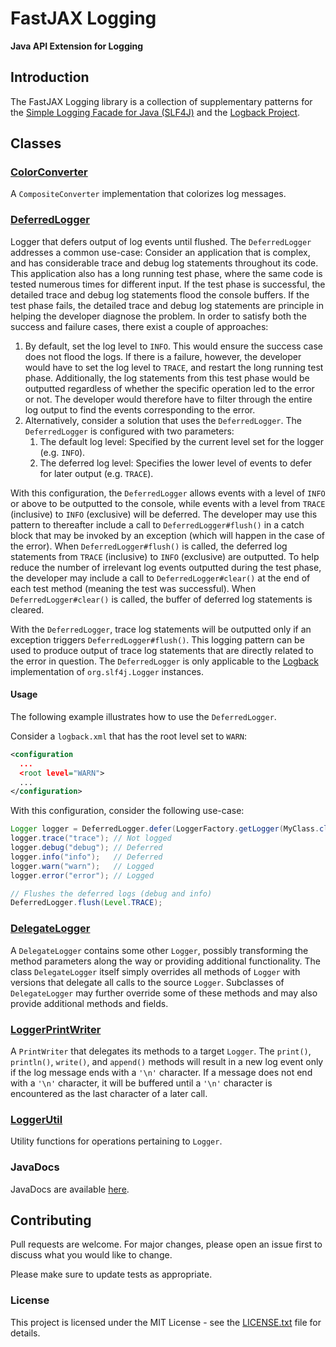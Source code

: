 # FastJAX Logging

**Java API Extension for Logging**

## Introduction

The FastJAX Logging library is a collection of supplementary patterns for the [Simple Logging Facade for Java (SLF4J)][slf4j] and the [Logback Project][logback].

## Classes

### [ColorConverter](src/main/java/org/fastjax/logging/ColorConverter.java)

A `CompositeConverter` implementation that colorizes log messages.

### [DeferredLogger](src/main/java/org/fastjax/loggong/DeferredLogger.java)
Logger that defers output of log events until flushed. The `DeferredLogger` addresses a common use-case: Consider an application that is complex, and has considerable trace and debug log statements throughout its code. This application also has a long running test phase, where the same code is tested numerous times for different input. If the test phase is successful, the detailed trace and debug log statements flood the console buffers. If the test phase fails, the detailed trace and debug log statements are principle in helping the developer diagnose the problem. In order to satisfy both the success and failure cases, there exist a couple of approaches: 
1. By default, set the log level to `INFO`. This would ensure the success case does not flood the logs. If there is a failure, however, the developer would have to set the log level to `TRACE`, and restart the long running test phase. Additionally, the log statements from this test phase would be outputted regardless of whether the specific operation led to the error or not. The developer would therefore have to filter through the entire log output to find the events corresponding to the error.
2. Alternatively, consider a solution that uses the `DeferredLogger`. The `DeferredLogger` is configured with two parameters: 
    1. The default log level: Specified by the current level set for the logger (e.g. `INFO`).
    2. The deferred log level: Specifies the lower level of events to defer for later output (e.g. `TRACE`).

With this configuration, the `DeferredLogger` allows events with a level of `INFO` or above to be outputted to the console, while events with a level from `TRACE` (inclusive) to `INFO` (exclusive) will be deferred. The developer may use this pattern to thereafter include a call to `DeferredLogger#flush()` in a catch block that may be invoked by an exception (which will happen in the case of the error). When `DeferredLogger#flush()` is called, the deferred log statements from `TRACE` (inclusive) to `INFO` (exclusive) are outputted. To help reduce the number of irrelevant log events outputted during the test phase, the developer may include a call to `DeferredLogger#clear()` at the end of each test method (meaning the test was successful). When `DeferredLogger#clear()` is called, the buffer of deferred log statements is cleared.

With the `DeferredLogger`, trace log statements will be outputted only if an exception triggers `DeferredLogger#flush()`. This logging pattern can be used to produce output of trace log statements that are directly related to the error in question. The `DeferredLogger` is only applicable to the [Logback][logback] implementation of `org.slf4j.Logger` instances.

#### Usage

The following example illustrates how to use the `DeferredLogger`.

Consider a `logback.xml` that has the root level set to `WARN`:

```xml
<configuration
  ...
  <root level="WARN">
  ...
</configuration>
```

With this configuration, consider the following use-case:

```java
Logger logger = DeferredLogger.defer(LoggerFactory.getLogger(MyClass.class), Level.DEBUG);
logger.trace("trace"); // Not logged
logger.debug("debug"); // Deferred
logger.info("info");   // Deferred
logger.warn("warn");   // Logged
logger.error("error"); // Logged

// Flushes the deferred logs (debug and info)
DeferredLogger.flush(Level.TRACE); 
```

### [DelegateLogger](src/main/java/org/fastjax/logging/DelegateLogger.java)

A `DelegateLogger` contains some other `Logger`, possibly transforming the method parameters along the way or providing additional functionality. The class `DelegateLogger` itself simply overrides all methods of `Logger` with versions that delegate all calls to the source `Logger`. Subclasses of `DelegateLogger` may further override some of these methods and may also provide additional methods and fields.


### [LoggerPrintWriter](src/main/java/org/fastjax/logging/LoggerPrintWriter.java)

A `PrintWriter` that delegates its methods to a target `Logger`. The `print()`, `println()`, `write()`, and `append()` methods will result in a new log event only if the log message ends with a `'\n'` character. If a message does not end with a `'\n'` character, it will be buffered until a `'\n'` character is encountered as the last character of a later call.

### [LoggerUtil](src/main/java/org/fastjax/logging/LoggerUtil.java)

Utility functions for operations pertaining to `Logger`.

### JavaDocs

JavaDocs are available [here](https://www.fastjax.org/javadocs/org/fastjax/logging/package-summary.html).

## Contributing

Pull requests are welcome. For major changes, please open an issue first to discuss what you would like to change.

Please make sure to update tests as appropriate.

### License

This project is licensed under the MIT License - see the [LICENSE.txt](LICENSE.txt) file for details.

[logback]: https://logback.qos.ch/
[slf4j]: https://www.slf4j.org/